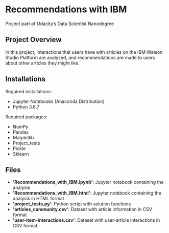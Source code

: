 # Recommendations with IBM
Project part of Udacity’s Data Scientist Nanodegree

## Project Overview
In this project, interactions that users have with articles on the IBM Watson Studio Platform are analyzed, and recommendations are made to users about other articles they might like.

## Installations
Reguired installations:
- Jupyter Notebooks (Anaconda Distribution)
- Python 3.6.7

Required packages:
- NumPy
- Pandas
- Matplotlib
- Project_tests
- Pickle
- Sklearn

## Files
- **'Recommendations_with_IBM.ipynb'**: Jupyter notebook containing the analysis
- **'Recommendations_with_IBM.html'**: Jupyter notebook containing the analysis in HTML format
- **'project_tests.py'**: Python script with solution functions
- **'articles_community.csv'**: Dataset with article information in CSV format
- **'user-item-interactions.csv'**: Dataset with user-article interactions in CSV format
